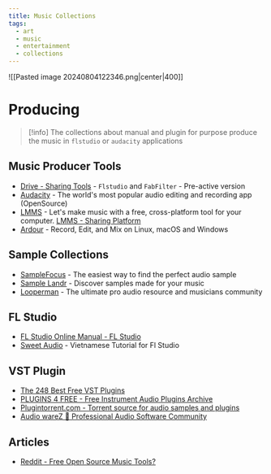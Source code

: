 ```yaml
---
title: Music Collections
tags:
  - art
  - music
  - entertainment
  - collections
---
```

![[Pasted image 20240804122346.png|center|400]]
# Producing

>[!info]
>The collections about manual and plugin for purpose produce the music in `flstudio` or `audacity` applications

## Music Producer Tools

- [Drive - Sharing Tools](https://drive.google.com/drive/folders/1e4NHoW4z8uYJMH2ddncMtuAsP3mL1Vol) - `Flstudio` and `FabFilter` - Pre-active version
- [Audacity](https://www.audacityteam.org/download/) - The world's most popular audio editing and recording app (OpenSource)
- [LMMS](https://lmms.io/download#windows) - Let's make music with a free, cross-platform tool for your computer. [LMMS - Sharing Platform](https://lmms.io/lsp/)
- [Ardour](https://ardour.org/) - Record, Edit, and Mix on Linux, macOS and Windows

## Sample Collections

- [SampleFocus](https://samplefocus.com/) - The easiest way to find the perfect audio sample
- [Sample Landr](https://samples.landr.com/) -  Discover samples made for your music
- [Looperman](https://www.looperman.com/) - The ultimate pro audio resource and musicians community
## FL Studio

- [FL Studio Online Manual - FL Studio](https://www.image-line.com/fl-studio-learning/fl-studio-online-manual/)
- [Sweet Audio](https://hocflstudio.com/) - Vietnamese Tutorial for Fl Studio
## VST Plugin

- [The 248 Best Free VST Plugins](https://blog.landr.com/best-free-vst-plugins/)
- [PLUGINS 4 FREE - Free Instrument Audio Plugins Archive](https://plugins4free.com/instruments/)
- [Plugintorrent.com - Torrent source for audio samples and plugins](https://plugintorrent.com/)
- [Audio wareZ 🎹 Professional Audio Software Community](https://audioz.download/)
## Articles

- [Reddit - Free Open Source Music Tools?](https://www.reddit.com/r/musicproduction/comments/1c7rbwx/free_open_source_music_tools/)